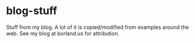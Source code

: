 # blog-stuff
Stuff from my blog. A lot of it is copied/modified from examples around the web. See my blog at borland.us for attribution.
